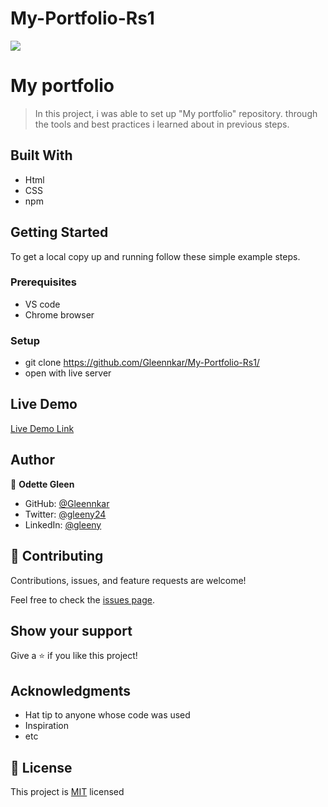# My-Portfolio-Rs1
![](https://img.shields.io/badge/Microverse-blueviolet)

# My portfolio

> In this project, i was able to set up "My portfolio" repository. through the tools and best practices i learned about in previous steps. 


## Built With

- Html
- CSS
- npm


## Getting Started



To get a local copy up and running follow these simple example steps.

### Prerequisites
- VS code
- Chrome browser

### Setup
- git clone https://github.com/Gleennkar/My-Portfolio-Rs1/
- open with live server

## Live Demo
[Live Demo Link](https://gleennkar.github.io/My-Portfolio-Rs1/)




## Author

👤 **Odette Gleen**

- GitHub: [@Gleennkar](https://github.com/Gleennkar)
- Twitter: [@gleeny24](https://twitter.com/twitterhandle)
- LinkedIn: [@gleeny](https://www.linkedin.com/in/gleeny-nkar-aa3917182)


## 🤝 Contributing

Contributions, issues, and feature requests are welcome!

Feel free to check the [issues page](../../issues/).

## Show your support

Give a ⭐️ if you like this project!

## Acknowledgments

- Hat tip to anyone whose code was used
- Inspiration
- etc

## 📝 License

This project is [MIT](./MIT.md) licensed
